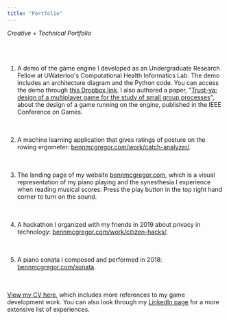 ```yaml
---
title: "Portfolio"
---
```


_Creative + Technical Portfolio_
&nbsp;  
&nbsp;  
&nbsp;
&nbsp;  
&nbsp;  

1.  A demo of the game engine I developed as an Undergraduate Research Fellow at UWaterloo's Computational Health Informatics Lab. The demo includes an architecture diagram and the Python code. You can access the demo through [this Dropbox link](https://www.dropbox.com/sh/udomw3w6hrmgt0o/AABVPVNwjcfgpFtaS1pCREBda?dl=0). I also authored a paper, "[Trust-ya: design of a multiplayer game for the study of small group processes](https://ieee-cog.org/2021/assets/papers/paper_294.pdf)", about the design of a game running on the engine, published in the IEEE Conference on Games.
&nbsp;  
&nbsp;  
&nbsp;  

2.  A machine learning application that gives ratings of posture on the rowing ergometer: [bennmcgregor.com/work/catch-analyzer/](https://bennmcgregor.com/work/catch-analyzer/).
&nbsp;  
&nbsp;  
&nbsp;  

3.  The landing page of my website [bennmcgregor.com](https://bennmcgregor.com), which is a visual representation of my piano playing and the synesthesia I experience when reading musical scores. Press the play button in the top right hand corner to turn on the sound.
&nbsp;  
&nbsp;  
&nbsp;  

4.  A hackathon I organized with my friends in 2019 about privacy in technology: [bennmcgregor.com/work/citizen-hacks/](https://bennmcgregor.com/work/citizen-hacks/).
&nbsp;  
&nbsp;  
&nbsp;  

5.  A piano sonata I composed and performed in 2018: [bennmcgregor.com/sonata](https://bennmcgregor.com/sonata).
&nbsp;  
&nbsp;  
&nbsp;  

[View my CV here](https://www.dropbox.com/s/pq5xvrmin05b138/resume-v3.pdf?dl=0), which includes more references to my game development work. You can also look through my [LinkedIn page](https://www.linkedin.com/in/benn-mcgregor/) for a more extensive list of experiences.

